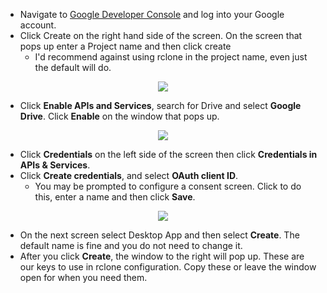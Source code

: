 * Navigate to [Google Developer Console](https://console.developers.google.com/) and log into your Google account.
* Click Create on the right hand side of the screen. On the screen that pops up enter a Project name and then click create
  * I'd recommend against using rclone in the project name, even just the default will do.

<p align="center"><img src="https://docs.usbx.me/uploads/images/gallery/2020-04/Create.PNG"></p>

* Click **Enable APIs and Services**, search for Drive and select **Google Drive**. Click **Enable** on the window that pops up.

<p align="center"><img src="https://docs.usbx.me/uploads/images/gallery/2020-04/Enable.PNG"></p>

* Click **Credentials** on the left side of the screen then click **Credentials in APIs & Services**.
* Click **Create credentials**, and select **OAuth client ID**.
  * You may be prompted to configure a consent screen. Click to do this, enter a name and then click **Save**.

<p align="center"><img src="https://docs.usbx.me/uploads/images/gallery/2020-04/credentials.PNG"></p>

* On the next screen select Desktop App and then select **Create**. The default name is fine and you do not need to change it.
* After you click **Create**, the window to the right will pop up. These are our keys to use in rclone configuration. Copy these or leave the window open for when you need them.
